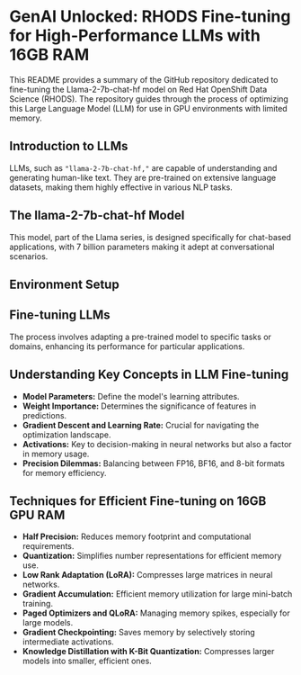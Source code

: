 # GenAI Unlocked: RHODS Fine-tuning for High-Performance LLMs with 16GB RAM
This README provides a summary of the GitHub repository dedicated to fine-tuning the Llama-2-7b-chat-hf model on Red Hat OpenShift Data Science (RHODS). The repository guides through the process of optimizing this Large Language Model (LLM) for use in GPU environments with limited memory.

## Introduction to LLMs
LLMs, such as `"llama-2-7b-chat-hf,"` are capable of understanding and generating human-like text. They are pre-trained on extensive language datasets, making them highly effective in various NLP tasks.

## The llama-2-7b-chat-hf Model
This model, part of the Llama series, is designed specifically for chat-based applications, with 7 billion parameters making it adept at conversational scenarios.

## Environment Setup

## Fine-tuning LLMs
The process involves adapting a pre-trained model to specific tasks or domains, enhancing its performance for particular applications.

## Understanding Key Concepts in LLM Fine-tuning
- **Model Parameters:** Define the model's learning attributes.
- **Weight Importance:** Determines the significance of features in predictions.
- **Gradient Descent and Learning Rate:** Crucial for navigating the optimization landscape.
- **Activations:** Key to decision-making in neural networks but also a factor in memory usage.
- **Precision Dilemmas:** Balancing between FP16, BF16, and 8-bit formats for memory efficiency.

## Techniques for Efficient Fine-tuning on 16GB GPU RAM
- **Half Precision:** Reduces memory footprint and computational requirements.
- **Quantization:** Simplifies number representations for efficient memory use.
- **Low Rank Adaptation (LoRA):** Compresses large matrices in neural networks.
- **Gradient Accumulation:** Efficient memory utilization for large mini-batch training.
- **Paged Optimizers and QLoRA:** Managing memory spikes, especially for large models.
- **Gradient Checkpointing:** Saves memory by selectively storing intermediate activations.
- **Knowledge Distillation with K-Bit Quantization:** Compresses larger models into smaller, efficient ones.
